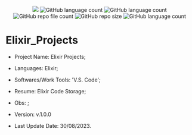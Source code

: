 <p align="center">
  <img src="http://img.shields.io/static/v1?label=STATUS&message=Under_Development&color=green&style=flat"/>
  <img alt="GitHub language count" src="https://img.shields.io/github/languages/count/Rafa-KozAnd/Elixir_Projects">
  <img alt="GitHub language count" src="https://img.shields.io/github/languages/top/Rafa-KozAnd/Elixir_Projects">
  <img alt="GitHub repo file count" src="https://img.shields.io/github/directory-file-count/Rafa-KozAnd/Elixir_Projects">
  <img alt="GitHub repo size" src="https://img.shields.io/github/repo-size/Rafa-KozAnd/Elixir_Projects">
  <img alt="GitHub language count" src="https://img.shields.io/github/license/Rafa-KozAnd/Elixir_Projects">
</p>

# Elixir_Projects

- Project Name: Elixir Projects;
- Languages: Elixir;
- Softwares/Work Tools: 'V.S. Code';
- Resume: Elixir Code Storage;
- Obs: ;
- Version: v.1.0.0


- Last Update Date: 30/08/2023.

##
